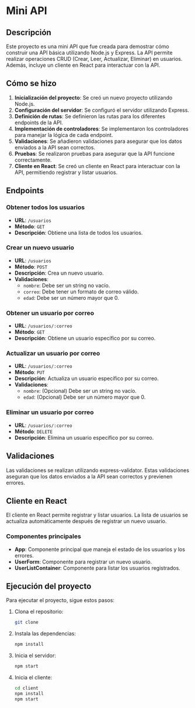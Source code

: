 # Mini API

## Descripción
Este proyecto es una mini API que fue creada para demostrar cómo construir una API básica utilizando Node.js y Express. La API permite realizar operaciones CRUD (Crear, Leer, Actualizar, Eliminar) en usuarios. Además, incluye un cliente en React para interactuar con la API.

## Cómo se hizo
1. **Inicialización del proyecto**: Se creó un nuevo proyecto utilizando Node.js.
2. **Configuración del servidor**: Se configuró el servidor utilizando Express.
3. **Definición de rutas**: Se definieron las rutas para los diferentes endpoints de la API.
4. **Implementación de controladores**: Se implementaron los controladores para manejar la lógica de cada endpoint.
5. **Validaciones**: Se añadieron validaciones para asegurar que los datos enviados a la API sean correctos.
6. **Pruebas**: Se realizaron pruebas para asegurar que la API funcione correctamente.
7. **Cliente en React**: Se creó un cliente en React para interactuar con la API, permitiendo registrar y listar usuarios.

## Endpoints
### Obtener todos los usuarios
- **URL**: `/usuarios`
- **Método**: `GET`
- **Descripción**: Obtiene una lista de todos los usuarios.

### Crear un nuevo usuario
- **URL**: `/usuarios`
- **Método**: `POST`
- **Descripción**: Crea un nuevo usuario.
- **Validaciones**:
  - `nombre`: Debe ser un string no vacío.
  - `correo`: Debe tener un formato de correo válido.
  - `edad`: Debe ser un número mayor que 0.

### Obtener un usuario por correo
- **URL**: `/usuarios/:correo`
- **Método**: `GET`
- **Descripción**: Obtiene un usuario específico por su correo.

### Actualizar un usuario por correo
- **URL**: `/usuarios/:correo`
- **Método**: `PUT`
- **Descripción**: Actualiza un usuario específico por su correo.
- **Validaciones**:
  - `nombre`: (Opcional) Debe ser un string no vacío.
  - `edad`: (Opcional) Debe ser un número mayor que 0.

### Eliminar un usuario por correo
- **URL**: `/usuarios/:correo`
- **Método**: `DELETE`
- **Descripción**: Elimina un usuario específico por su correo.

## Validaciones
Las validaciones se realizan utilizando express-validator. Estas validaciones aseguran que los datos enviados a la API sean correctos y previenen errores.

## Cliente en React
El cliente en React permite registrar y listar usuarios. La lista de usuarios se actualiza automáticamente después de registrar un nuevo usuario.

### Componentes principales
- **App**: Componente principal que maneja el estado de los usuarios y los errores.
- **UserForm**: Componente para registrar un nuevo usuario.
- **UserListContainer**: Componente para listar los usuarios registrados.

## Ejecución del proyecto
Para ejecutar el proyecto, sigue estos pasos:

1. Clona el repositorio:
   ```bash
   git clone 
   ```
2. Instala las dependencias:
   ```bash
   npm install
   ```
3. Inicia el servidor:
   ```bash
   npm start
   ```
4. Inicia el cliente:
   ```bash
   cd client
   npm install
   npm start
   ```


